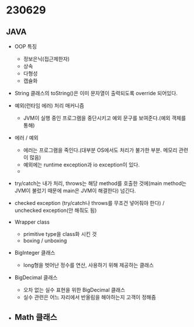 ﻿
# 230629

## JAVA

  - OOP 특징
    - 정보은닉(접근제한자)
    - 상속
    - 다형성
    - 캡슐화

  - String 클래스의 toString()은 이미 문자열이 출력되도록 override 되어있다.

  - 예외(런타임 에러) 처리 매커니즘
    - JVM이 실행 중인 프로그램을 중단시키고 예외 문구를 보여준다.(예외 객체를 통해)

  - 에러 / 예외
    - 에러는 프로그램을 죽인다.(대부분 OS에서도 처리가 불가한 부분. 메모리 관련이 많음)
    - 예외에는 runtime exception과 io exception이 있다.
    - 

  - try/catch는 내가 처리, throws는 해당 method를 호출한 것에(main method는 JVM이 불렀기 때문에 main은 JVM이 해결한다) 넘긴다.
  - checked exception (try/catch나 throws를 무조건 넣어줘야 한다) / unchecked exception(안 해줘도 됨)


  - Wrapper class
    - primitive type을 class화 시킨 것
    - boxing / unboxing


  - BigInteger 클래스
    - long형을 벗어난 정수를 연산, 사용하기 위해 제공하는 클래스
  - BigDecimal 클래스
    - 오차 없는 실수 표현을 위한 BigDecimal 클래스
    - 실수 관련은 어느 자리에서 반올림을 해야하는지 고객이 정해줌
  - Math 클래스
    - 






